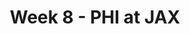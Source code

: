 ---
layout: game
title: Week 8 - PHI at JAX
season: 2018
game_id: 2018_08_PHI_JAX
away_team: PHI
home_team: JAX
---